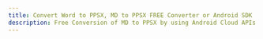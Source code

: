 ---title: Convert Word to PPSX, MD to PPSX FREE Converter or Android SDKdescription: Free Conversion of MD to PPSX by using Android Cloud APIs & SDKs. Also Create, Edit & Render Microsoft Word & OpenOffice documents in the Cloud.---